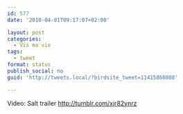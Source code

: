 ```yaml
---
id: 577
date: '2010-04-01T09:17:07+02:00'

layout: post
categories:
  - Vis ma vie
tags:
  - tweet
format: status
publish_social: no
guid: 'http://tweets.local/?birdsite_tweet=11415860808'

---
```


Video: Salt trailer http://tumblr.com/xjr82ynrz